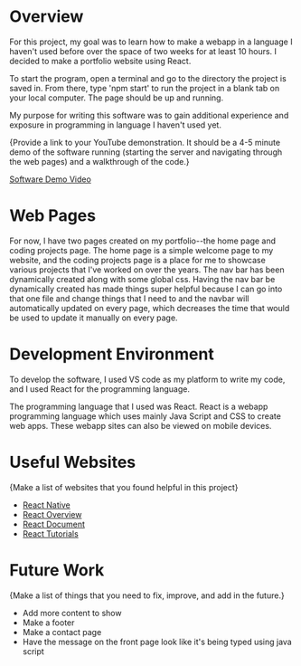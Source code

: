 # Overview
For this project, my goal was to learn how to make a webapp in a language I haven't used before over the space of two weeks for at least 10 hours. I decided to make a portfolio website using React. 

To start the program, open a terminal and go to the directory the project is saved in. From there, type 'npm start' to run the project in a blank tab on your local computer. The page should be up and running.

My purpose for writing this software was to gain additional experience and exposure in programming in language I haven't used yet.

{Provide a link to your YouTube demonstration.  It should be a 4-5 minute demo of the software running (starting the server and navigating through the web pages) and a walkthrough of the code.}

[Software Demo Video](https://youtu.be/1PYdCHyi01U)

# Web Pages
For now, I have two pages created on my portfolio--the home page and coding projects page. The home page is a simple welcome page to my website, and the coding projects page is a place for me to showcase various projects that I've worked on over the years. The nav bar has been dynamically created along with some global css. Having the nav bar be dynamically created has made things super helpful because I can go into that one file and change things that I need to and the navbar will automatically updated on every page, which decreases the time that would be used to update it manually on every page. 

# Development Environment
To develop the software, I used VS code as my platform to write my code, and I used React for the programming language. 

The programming language that I used was React. React is a webapp programming language which uses mainly Java Script and CSS to create web apps. These webapp sites can also be viewed on mobile devices.

# Useful Websites

{Make a list of websites that you found helpful in this project}
* [React Native](https://reactnative.dev/)
* [React Overview](https://react.dev/reference/react)
* [React Document](https://legacy.reactjs.org/docs/getting-started.html)
* [React Tutorials](https://www.tutorialspoint.com/reactjs/index.htm)

# Future Work

{Make a list of things that you need to fix, improve, and add in the future.}
* Add more content to show
* Make a footer
* Make a contact page
* Have the message on the front page look like it's being typed using java script